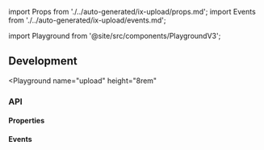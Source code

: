 import Props from './../auto-generated/ix-upload/props.md';
import Events from './../auto-generated/ix-upload/events.md';

import Playground from '@site/src/components/PlaygroundV3';

## Development

<Playground
  name="upload" 
  height="8rem"
  >
</Playground>

### API

#### Properties

<Props />

#### Events

<Events />
